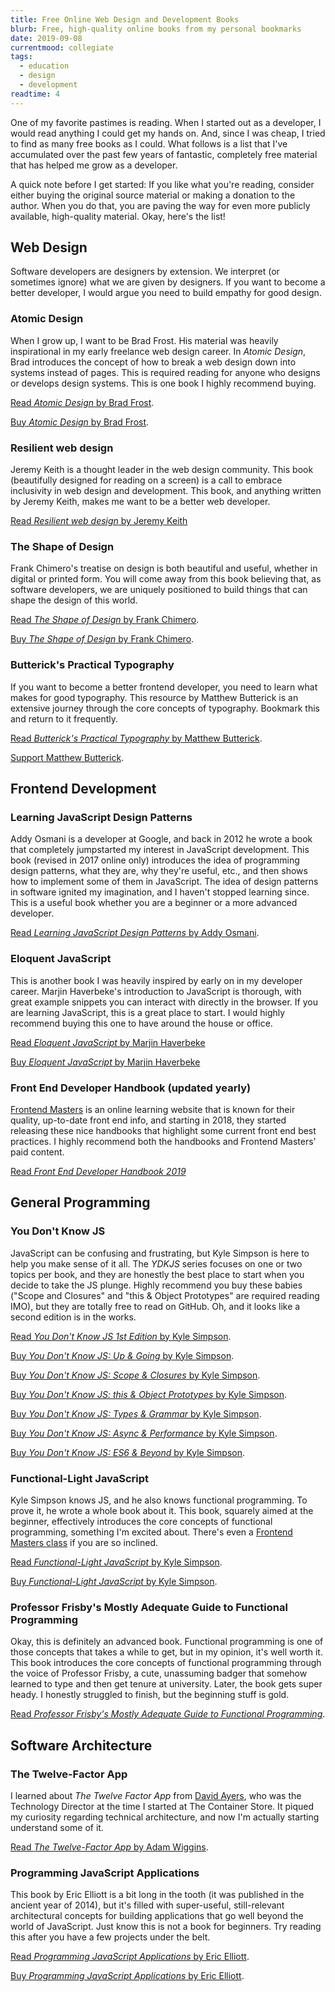```yaml
---
title: Free Online Web Design and Development Books
blurb: Free, high-quality online books from my personal bookmarks
date: 2019-09-08
currentmood: collegiate
tags:
  - education
  - design
  - development
readtime: 4
---
```


One of my favorite pastimes is reading. When I started out as a developer, I would read anything I could get my hands on. And, since I was cheap, I tried to find as many free books as I could. What follows is a list that I've accumulated over the past few years of fantastic, completely free material that has helped me grow as a developer.

A quick note before I get started: If you like what you're reading, consider either buying the original source material or making a donation to the author. When you do that, you are paving the way for even more publicly available, high-quality material. Okay, here's the list!

## Web Design

Software developers are designers by extension. We interpret (or sometimes ignore) what we are given by designers. If you want to become a better developer, I would argue you need to build empathy for good design.

### Atomic Design

When I grow up, I want to be Brad Frost. His material was heavily inspirational in my early freelance web design career. In _Atomic Design_, Brad introduces the concept of how to break a web design down into systems instead of pages. This is required reading for anyone who designs or develops design systems. This is one book I highly recommend buying.

[Read _Atomic Design_ by Brad Frost](http://atomicdesign.bradfrost.com/table-of-contents/).

[Buy _Atomic Design_ by Brad Frost](https://shop.bradfrost.com).

### Resilient web design

Jeremy Keith is a thought leader in the web design community. This book (beautifully designed for reading on a screen) is a call to embrace inclusivity in web design and development. This book, and anything written by Jeremy Keith, makes me want to be a better web developer.

[Read _Resilient web design_ by Jeremy Keith](https://resilientwebdesign.com)

### The Shape of Design

Frank Chimero's treatise on design is both beautiful and useful, whether in digital or printed form. You will come away from this book believing that, as software developers, we are uniquely positioned to build things that can shape the design of this world.

[Read _The Shape of Design_ by Frank Chimero](https://shapeofdesignbook.com).

[Buy _The Shape of Design_ by Frank Chimero](https://buyolympia.com/Item/frank-chimero-the-shape-of-design-paperback).

### Butterick's Practical Typography

If you want to become a better frontend developer, you need to learn what makes for good typography. This resource by Matthew Butterick is an extensive journey through the core concepts of typography. Bookmark this and return to it frequently.

[Read _Butterick's Practical Typography_ by Matthew Butterick](https://practicaltypography.com).

[Support Matthew Butterick](https://practicaltypography.com/how-to-pay-for-this-book.html).

## Frontend Development

### Learning JavaScript Design Patterns

Addy Osmani is a developer at Google, and back in 2012 he wrote a book that completely jumpstarted my interest in JavaScript development. This book (revised in 2017 online only) introduces the idea of programming design patterns, what they are, why they're useful, etc., and then shows how to implement some of them in JavaScript. The idea of design patterns in software ignited my imagination, and I haven't stopped learning since. This is a useful book whether you are a beginner or a more advanced developer.

[Read _Learning JavaScript Design Patterns_ by Addy Osmani](https://addyosmani.com/resources/essentialjsdesignpatterns/book/).

### Eloquent JavaScript

This is another book I was heavily inspired by early on in my developer career. Marjin Haverbeke's introduction to JavaScript is thorough, with great example snippets you can interact with directly in the browser. If you are learning JavaScript, this is a great place to start. I would highly recommend buying this one to have around the house or office.

[Read _Eloquent JavaScript_ by Marjin Haverbeke](http://eloquentjavascript.net)

[Buy _Eloquent JavaScript_ by Marjin Haverbeke](https://www.amazon.com/Eloquent-JavaScript-3rd-Introduction-Programming/dp/1593279507/ref=pd_lpo_sbs_14_t_0?_encoding=UTF8&psc=1&refRID=YYJ7CNMF752GH1JGDXC8)

### Front End Developer Handbook (updated yearly)

[Frontend Masters](https://frontendmasters.com) is an online learning website that is known for their quality, up-to-date front end info, and starting in 2018, they started releasing these nice handbooks that highlight some current front end best practices. I highly recommend both the handbooks and Frontend Masters' paid content.

[Read _Front End Developer Handbook 2019_](https://frontendmasters.com/books/front-end-handbook/2019/)

## General Programming

### You Don't Know JS

JavaScript can be confusing and frustrating, but Kyle Simpson is here to help you make sense of it all. The _YDKJS_ series focuses on one or two topics per book, and they are honestly the best place to start when you decide to take the JS plunge. Highly recommend you buy these babies ("Scope and Closures" and "this & Object Prototypes" are required reading IMO), but they are totally free to read on GitHub. Oh, and it looks like a second edition is in the works.

[Read _You Don't Know JS 1st Edition_ by Kyle Simpson](https://github.com/getify/You-Dont-Know-JS/tree/1st-ed).

[Buy _You Don't Know JS: Up & Going_ by Kyle Simpson](http://www.ebooks.com/1993212/you-don-t-know-js-up-going/simpson-kyle/).

[Buy _You Don't Know JS: Scope & Closures_ by Kyle Simpson](https://www.ebooks.com/en-us/1647631/you-don-t-know-js-scope-closures/simpson-kyle/).

[Buy _You Don't Know JS: this & Object Prototypes_ by Kyle Simpson](https://www.ebooks.com/en-us/1734321/you-don-t-know-js-this-object-prototypes/simpson-kyle/).

[Buy _You Don't Know JS: Types & Grammar_ by Kyle Simpson](https://www.ebooks.com/en-us/1935541/you-don-t-know-js-types-grammar/simpson-kyle/).

[Buy _You Don't Know JS: Async & Performance_ by Kyle Simpson](https://www.ebooks.com/en-us/1977375/you-don-t-know-js-async-performance/simpson-kyle/).

[Buy _You Don't Know JS: ES6 & Beyond_ by Kyle Simpson](https://www.ebooks.com/en-us/2481820/you-don-t-know-js-es6-beyond/simpson-kyle/).

### Functional-Light JavaScript

Kyle Simpson knows JS, and he also knows functional programming. To prove it, he wrote a whole book about it. This book, squarely aimed at the beginner, effectively introduces the core concepts of functional programming, something I'm excited about. There's even a [Frontend Masters class](https://frontendmasters.com/courses/functional-javascript-v3/) if you are so inclined.

[Read _Functional-Light JavaScript_ by Kyle Simpson](https://12factor.net).

[Buy _Functional-Light JavaScript_ by Kyle Simpson](http://fljsbook.com).

### Professor Frisby's Mostly Adequate Guide to Functional Programming

Okay, this is definitely an advanced book. Functional programming is one of those concepts that takes a while to get, but in my opinion, it's well worth it. This book introduces the core concepts of functional programming through the voice of Professor Frisby, a cute, unassuming badger that somehow learned to type and then get tenure at university. Later, the book gets super heady. I honestly struggled to finish, but the beginning stuff is gold.

[Read _Professor Frisby's Mostly Adequate Guide to Functional Programming_](https://github.com/MostlyAdequate/mostly-adequate-guide).

## Software Architecture

### The Twelve-Factor App

I learned about _The Twelve Factor App_ from [David Ayers](https://twitter.com/iamagiantnerd), who was the Technology Director at the time I started at The Container Store. It piqued my curiosity regarding technical architecture, and now I'm actually starting understand some of it.

[Read _The Twelve-Factor App_ by Adam Wiggins](https://12factor.net).

### Programming JavaScript Applications

This book by Eric Elliott is a bit long in the tooth (it was published in the ancient year of 2014), but it's filled with super-useful, still-relevant architectural concepts for building applications that go well beyond the world of JavaScript. Just know this is not a book for beginners. Try reading this after you have a few projects under the belt.

[Read _Programming JavaScript Applications_ by Eric Elliott](https://www.oreilly.com/library/view/programming-javascript-applications/9781491950289/).

[Buy _Programming JavaScript Applications_ by Eric Elliott](https://www.amazon.com/Programming-JavaScript-Applications-Architecture-Libraries/dp/1491950293).
